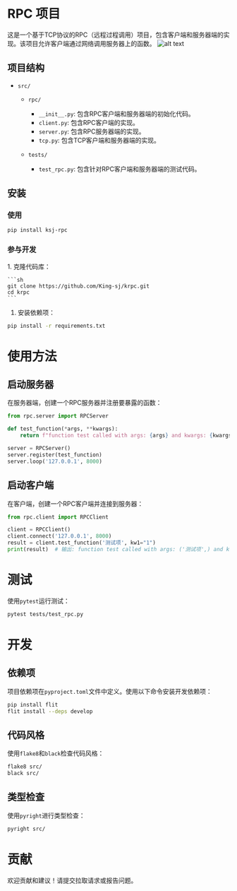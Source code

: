 # RPC 项目

这是一个基于TCP协议的RPC（远程过程调用）项目，包含客户端和服务器端的实现。该项目允许客户端通过网络调用服务器上的函数。 ![alt text](images/架构图.png)

## 项目结构

- `src/`

  - `rpc/`

    - `__init__.py`: 包含RPC客户端和服务器端的初始化代码。
    - `client.py`: 包含RPC客户端的实现。
    - `server.py`: 包含RPC服务器端的实现。
    - `tcp.py`: 包含TCP客户端和服务器端的实现。

  - `tests/`

    - `test_rpc.py`: 包含针对RPC客户端和服务器端的测试代码。

## 安装

### 使用

```sh
pip install ksj-rpc
```
### 参与开发

1\. 克隆代码库：

````
```sh
git clone https://github.com/King-sj/krpc.git
cd krpc
```
````

1. 安装依赖项：

  ```sh
  pip install -r requirements.txt
  ```

# 使用方法

## 启动服务器

在服务器端，创建一个RPC服务器并注册要暴露的函数：

```python
from rpc.server import RPCServer

def test_function(*args, **kwargs):
    return f"function test called with args: {args} and kwargs: {kwargs}"

server = RPCServer()
server.register(test_function)
server.loop('127.0.0.1', 8000)
```

## 启动客户端

在客户端，创建一个RPC客户端并连接到服务器：

```python
from rpc.client import RPCClient

client = RPCClient()
client.connect('127.0.0.1', 8000)
result = client.test_function('测试项', kw1="1")
print(result)  # 输出: function test called with args: ('测试项',) and kwargs: {'kw1': '1'}
```

# 测试

使用`pytest`运行测试：

```sh
pytest tests/test_rpc.py
```

# 开发

## 依赖项

项目依赖项在`pyproject.toml`文件中定义。使用以下命令安装开发依赖项：

```sh
pip install flit
flit install --deps develop
```

## 代码风格

使用`flake8`和`black`检查代码风格：

```sh
flake8 src/
black src/
```

## 类型检查

使用`pyright`进行类型检查：

```sh
pyright src/
```

# 贡献

欢迎贡献和建议！请提交拉取请求或报告问题。
